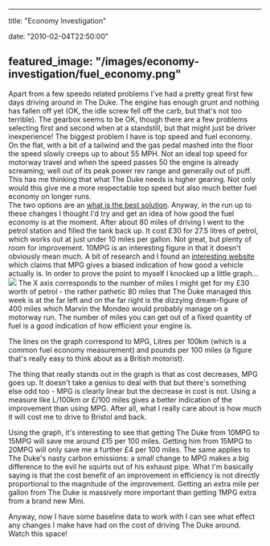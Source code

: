 
---
title: "Economy Investigation"

date: "2010-02-04T22:50:00"

featured_image: "/images/economy-investigation/fuel_economy.png"
---



<span>Apart</span> from a few <span><span><span>speedo</span></span></span> related problems I've had a pretty great first few days driving around in The Duke.  The engine has enough grunt and nothing has fallen off yet (OK, the idle screw fell off the <span><span><span>carb</span></span></span>, but that's not too terrible).  The gearbox seems to be OK, though there are a few problems selecting first and second when at a standstill, but that might just be driver inexperience!
The biggest problem I have is top speed and fuel economy.  On the flat, with a bit of a tailwind and the gas pedal mashed into the floor the speed slowly creeps up to about 55 MPH.  Not an ideal top speed for motorway travel and when the speed passes 50 the engine is already screaming; well out of its peak power rev range and generally out of puff.
This has me thinking that what The Duke needs is higher gearing.  Not only would this give me a more respectable top speed but also much better fuel economy on longer runs.  
The two options are an <a href="http://forum.landrovernet.com/showthread.php/186741-Where-to-buy-an-overdrive">what is the best solution</a>.
Anyway, in the run up to these changes I thought I'd try and get an idea of how good the fuel economy is at the moment.  After about 80 miles of driving I went to the petrol station and filled the tank back up.  It cost £30 for 27.5 litres of petrol, which works out at just under 10 miles per gallon.  Not great, but plenty of room for improvement.
10MPG is an interesting figure in that it doesn't obviously mean much.  A bit of research and I found an <a href="http://www.mpgillusion.com/2008/06/help-with-calculating-gallons-per-mile.html">interesting website</a> which claims that MPG gives a biased indication of how good a vehicle actually is.  In order to prove the point to myself I knocked up a little graph...
<a href="http://3.bp.blogspot.com/_62oTnOHwOSo/S2tBumcHsPI/AAAAAAAACCM/vyRLmg62dDY/s1600-h/fuel_economy.png"><img src="/images/economy-investigation/fuel_economy.png"/></a>
The X axis corresponds to the number of miles I might get for my £30 worth of petrol - the rather pathetic 80 miles that The Duke managed this week is at the far left and on the far right is the dizzying dream-figure of 400 miles which Marvin the <span><span><span>Mondeo</span></span></span> would probably manage on a motorway run.  The number of miles you can get out of a fixed quantity of fuel is a good indication of how efficient your engine is.

The lines on the graph correspond to MPG, Litres per 100km (which is a common fuel economy measurement) and pounds per 100 miles (a figure that's really easy to think about as a British motorist).

The thing that really stands out in the graph is that as cost decreases, MPG goes up.  It doesn't take a genius to deal with that but there's something else odd too - MPG is clearly linear but the decrease in cost is not.  Using a measure like L/100km or £/100 miles gives a better indication of the improvement than using MPG.  After all, what I really care about is how much it will cost me to drive to Bristol and back.

Using the graph, it's interesting to see that getting The Duke from 10MPG to 15MPG will save me around £15 per 100 miles.  Getting him from 15MPG to 20MPG will only save me a further £4 per 100 miles.  The same applies to The Duke's nasty carbon emissions:  a small change to MPG makes a big difference to the evil he squirts out of his exhaust pipe.  What I'm basically saying is that the cost benefit of an improvement in efficiency is not directly proportional to the magnitude of the improvement.  Getting an extra mile per gallon from The Duke is massively more important than getting 1MPG extra from a brand new Mini.

Anyway, now I have some baseline data to work with I can see what effect any changes I make have had on the cost of driving The Duke around.  Watch this space!
